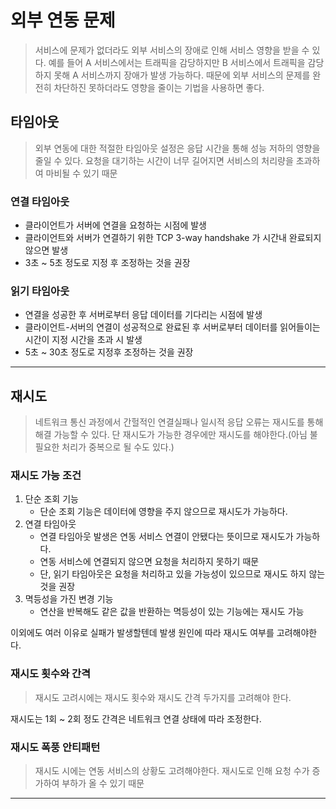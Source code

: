 # 외부 연동 문제
> 서비스에 문제가 없더라도 외부 서비스의 장애로 인해 서비스 영향을 받을 수 있다.
> 예를 들어 A 서비스에서는 트래픽을 감당하지만 B 서비스에서 트래픽을 감당하지 못해 A 서비스까지 장애가 발생 가능하다.
> 때문에 외부 서비스의 문제를 완전히 차단하진 못하더라도 영향을 줄이는 기법을 사용하면 좋다.

## 타임아웃
> 외부 연동에 대한 적절한 타임아웃 설정은 응답 시간을 통해 성능 저하의 영향을 줄일 수 있다.
> 요청을 대기하는 시간이 너무 길어지면 서비스의 처리량을 초과하여 마비될 수 있기 때문

###  연결 타임아웃
* 클라이언트가 서버에 연결을 요청하는 시점에 발생
* 클라이언트와 서버가 연결하기 위한 TCP 3-way handshake 가 시간내 완료되지 않으면 발생
* 3초 ~ 5초 정도로 지정 후 조정하는 것을 권장
### 읽기 타임아웃
* 연결을 성공한 후 서버로부터 응답 데이터를 기다리는 시점에 발생
* 클라이언트-서버의 연결이 성공적으로 완료된 후 서버로부터 데이터를 읽어들이는 시간이 지정 시간을 초과 시 발생
* 5초 ~ 30초 정도로 지정후 조정하는 것을 권장
---

## 재시도
> 네트워크 통신 과정에서 간헐적인 연결실패나 일시적 응답 오류는 재시도를 통해 해결 가능할 수 있다.
> 단 재시도가 가능한 경우에만 재시도를 해야한다.(아님 불필요한 처리가 중복으로 될 수도 있다.)

### 재시도 가능 조건
1. 단순 조회 기능
   * 단순 조회 기능은 데이터에 영향을 주지 않으므로 재시도가 가능하다.
2. 연결 타임아웃
   * 연결 타임아웃 발생은 연동 서비스 연결이 안됐다는 뜻이므로 재시도가 가능하다.
   * 연동 서비스에 연결되지 않으면 요청을 처리하지 못하기 때문
   * 단, 읽기 타임아웃은 요청을 처리하고 있을 가능성이 있으므로 재시도 하지 않는 것을 권장
3. 멱등성을 가진 변경 기능
   * 연산을 반복해도 같은 값을 반환하는 멱등성이 있는 기능에는 재시도 가능 

이외에도 여러 이유로 실패가 발생할텐데 발생 원인에 따라 재시도 여부를 고려해야한다.

### 재시도 횟수와 간격
> 재시도 고려시에는 재시도 횟수와 재시도 간격 두가지를 고려해야 한다.

재시도는 1회 ~ 2회 정도 간격은 네트워크 연결 상태에 따라 조정한다.

### 재시도 폭풍 안티패턴
> 재시도 시에는 연동 서비스의 상황도 고려해야한다.
> 재시도로 인해 요청 수가 증가하여 부하가 올 수 있기 때문
 
---
 



